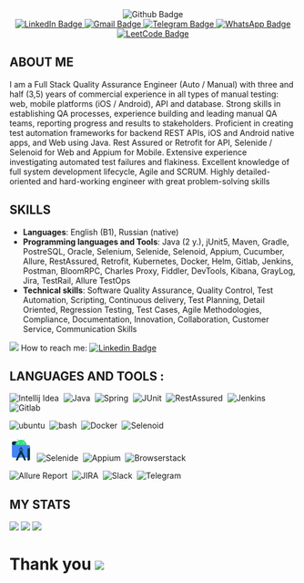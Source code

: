 <div id="badges" align="center">
  <img src="https://komarev.com/ghpvc/?username=elakovnick24&style=flat-square&color=blue" alt="Github Badge"/>
<div id="header" align="center">

<a href="https://www.linkedin.com/in/nikitaelakov/">
  <img src="https://img.shields.io/badge/LinkedIn-0077B5?style=for-the-badge&logo=linkedin&logoColor=white" alt="LinkedIn Badge"/>
</a>

<a href="mailto:nelakov24@gmail.com">
  <img src="https://img.shields.io/badge/Gmail-D14836?style=for-the-badge&logo=gmail&logoColor=white" alt="Gmail Badge"/>
</a>

<a href="https://t.me/night_owl_24">
  <img src="https://img.shields.io/badge/Telegram-2CA5E0?style=for-the-badge&logo=telegram&logoColor=white" alt="Telegram Badge"/>
</a>
<a href="https://wa.me/995544442540">
  <img src="https://img.shields.io/badge/WhatsApp-25D366?style=for-the-badge&logo=whatsapp&logoColor=white" alt="WhatsApp Badge"/>
</a>

  </a>
<a href="https://leetcode.com/">
  <img src="https://img.shields.io/badge/-LeetCode-FFA116?style=for-the-badge&logo=LeetCode&logoColor=black" alt="LeetCode Badge"/>
</a>  
</div>
</div>

## ABOUT ME
I am a Full Stack Quality Assurance Engineer  (Auto / Manual) with three and half (3,5) years of commercial experience in all types of manual testing: web, mobile platforms (iOS / Android), API and database. 
Strong skills in establishing QA processes, experience building and leading manual QA teams, reporting progress and results to stakeholders. 
Proficient in creating test automation frameworks for backend REST APIs, iOS and Android native apps, and Web using Java. Rest Assured or Retrofit for API, Selenide / Selenoid for Web and Appium for Mobile. Extensive experience investigating automated test failures and flakiness. Excellent knowledge of full system development lifecycle, Agile and SCRUM. Highly detailed-oriented and hard-working engineer with great problem-solving skills

## SKILLS
- **Languages**: English (B1), Russian (native)
- **Programming languages and Tools**: Java (2 y.), jUnit5, Maven, Gradle, PostreSQL, Oracle, Selenium, Selenide, Selenoid, Appium, Cucumber, Allure, RestAssured, Retrofit, Kubernetes, Docker, Helm, Gitlab, Jenkins, Postman, BloomRPC, Charles Proxy, Fiddler, DevTools, Kibana, GrayLog, Jira, TestRail, Allure TestOps
- **Technical skills**: Software Quality Assurance, Quality Control, Test Automation, Scripting, Continuous delivery, Test Planning, Detail Oriented, Regression Testing, Test Cases, Agile Methodologies, Compliance, Documentation, Innovation, Collaboration, Customer Service, Communication Skills

<img src="https://media.giphy.com/media/WUlplcMpOCEmTGBtBW/giphy.gif" width="30"> How to reach me:   [![Linkedin Badge](https://img.shields.io/badge/-NICK_ELAKOV-blue?style=flat&logo=Linkedin&logoColor=white)](https://www.linkedin.com/in/nikitaelakov/)


## LANGUAGES AND TOOLS :
<div>
  <img src="https://static-00.iconduck.com/assets.00/intellij-idea-icon-512x506-3kksf9dh.png" title="Intellij Idea" alt="Intellij Idea" width="40" height="40"/>&nbsp;
  <img src="https://static-00.iconduck.com/assets.00/java-original-icon-377x512-awxq3puq.png" title="Java" alt="Java" width="40" height="40"/>&nbsp;
  <img src="https://static-00.iconduck.com/assets.00/spring-icon-512x512-bdmpbhxj.png" title="Spring" alt="Spring" width="40" height="40"/>&nbsp;
  <img src="https://junit.org/junit5/assets/img/junit5-logo.png" title="JUnit" alt="JUnit" width="40" height="40"/>&nbsp;
  <img src="https://avatars.githubusercontent.com/u/19369327?s=280&v=4" title="RestAssured" alt="RestAssured" width="40" height="40"/>&nbsp;
  <img src="https://static-00.iconduck.com/assets.00/jenkins-original-icon-371x512-8gujah0v.png" title="Jenkins" alt="Jenkins" width="40" height="40"/>&nbsp;
  <img src="https://static-00.iconduck.com/assets.00/gitlab-icon-512x471-neak099f.png" title="Gitlab" alt="Gitlab" width="40" height="40"/>&nbsp;
  
  <img src="https://static-00.iconduck.com/assets.00/ubuntu-plain-wordmark-icon-504x512-yzrmnwxb.png" title="ubuntu" alt="ubuntu" width="40" height="40"/>&nbsp;
  <img src="https://static-00.iconduck.com/assets.00/bash-icon-448x512-t4tppxv4.png" title="bash" alt="bash" width="40" height="40"/>&nbsp;
  <img src="https://static-00.iconduck.com/assets.00/docker-original-wordmark-icon-512x431-exg2rp4v.png" title="Docker" alt="Docker " width="40" height="40"/>&nbsp;
  <img src="https://avatars.githubusercontent.com/u/26328913?s=200&v=4" title="Selenoid" alt="Selenoid" width="40" height="40"/>&nbsp;
  
  <img src="https://github.com/devicons/devicon/blob/master/icons/androidstudio/androidstudio-original.svg" title="Android Studio"  alt="Android Studio" width="40" height="40"/>&nbsp;
  <img src="https://avatars.githubusercontent.com/u/43955696?s=200&v=4" title="Selenide" alt="Selenide" width="40" height="40"/>&nbsp;
  <img src="https://static-00.iconduck.com/assets.00/appium-icon-511x512-rm65wi9n.png" title="Appium"  alt="Appium" width="40" height="40"/>&nbsp;
  <img src="https://static-00.iconduck.com/assets.00/browserstack-icon-512x511-xfk7rgj2.png" title="Browserstack" alt="Browserstack" width="40" height="40"/>&nbsp;
  
  <img src="https://avatars.githubusercontent.com/u/5879127?s=200&v=4" title="Allure Report" alt="Allure Report" width="40" height="40"/>&nbsp;
  <img src="https://static-00.iconduck.com/assets.00/jira-icon-512x512-kkop6eik.png" title="JIRA" alt="JIRA" width="40" height="40"/>&nbsp;
  <img src="https://static-00.iconduck.com/assets.00/slack-icon-icon-512x511-zi19f9vd.png" title="Slack" alt="Slack" width="40" height="40"/>&nbsp;
  <img src="https://static-00.iconduck.com/assets.00/telegram-icon-512x512-dmtw0t9s.png" title="Telegram" alt="Telegram" width="40" height="40"/>&nbsp;

</div>

## MY STATS
![](http://github-profile-summary-cards.vercel.app/api/cards/stats?username=elakovnick24&theme=tokyonight)
![](http://github-profile-summary-cards.vercel.app/api/cards/repos-per-language?username=elakovnick24&theme=tokyonight) 
![](https://github-profile-summary-cards.vercel.app/api/cards/profile-details?username=elakovnick24&theme=tokyonight)

<p align="center">
<h1>
  Thank you
  <img src="https://media.giphy.com/media/hvRJCLFzcasrR4ia7z/giphy.gif" width="30px"/>
</h1>
